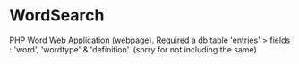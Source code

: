 # WordSearch
PHP Word Web Application (webpage).
Required a db table 'entries' > fields : 'word', 'wordtype' & 'definition'.
(sorry for not including the same)
